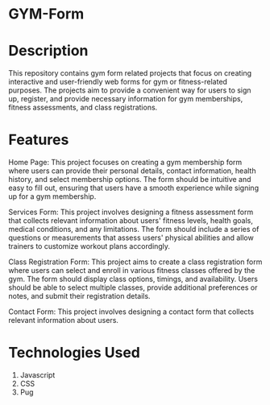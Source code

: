 # GYM-Form

# Description
This repository contains gym form related projects that focus on creating interactive and user-friendly web forms for gym or fitness-related purposes. The projects aim to provide a convenient way for users to sign up, register, and provide necessary information for gym memberships, fitness assessments, and class registrations.

# Features
Home Page: This project focuses on creating a gym membership form where users can provide their personal details, contact information, health history, and select membership options. The form should be intuitive and easy to fill out, ensuring that users have a smooth experience while signing up for a gym membership.

Services Form: This project involves designing a fitness assessment form that collects relevant information about users' fitness levels, health goals, medical conditions, and any limitations. The form should include a series of questions or measurements that assess users' physical abilities and allow trainers to customize workout plans accordingly.

Class Registration Form: This project aims to create a class registration form where users can select and enroll in various fitness classes offered by the gym. The form should display class options, timings, and availability. Users should be able to select multiple classes, provide additional preferences or notes, and submit their registration details.

Contact Form:  This project involves designing a contact form that collects relevant information about users.



# Technologies Used
1. Javascript
2. CSS
3. Pug
